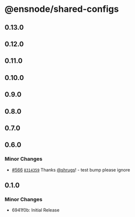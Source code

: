 # @ensnode/shared-configs

## 0.13.0

## 0.12.0

## 0.11.0

## 0.10.0

## 0.9.0

## 0.8.0

## 0.7.0

## 0.6.0

### Minor Changes

- [#566](https://github.com/namehash/ensnode/pull/566) [`8314359`](https://github.com/namehash/ensnode/commit/831435928a063e78bea39f45349014d0e92a0e04) Thanks [@shrugs](https://github.com/shrugs)! - test bump please ignore

## 0.1.0

### Minor Changes

- 6941f0b: Initial Release
